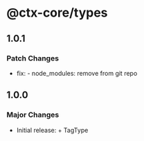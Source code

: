 # @ctx-core/types

## 1.0.1

### Patch Changes

- fix: - node_modules: remove from git repo

## 1.0.0

### Major Changes

- Initial release: + TagType
